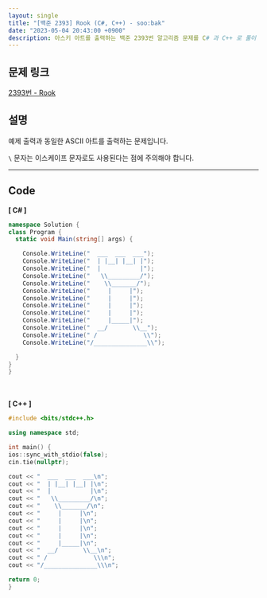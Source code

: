 ```yaml
---
layout: single
title: "[백준 2393] Rook (C#, C++) - soo:bak"
date: "2023-05-04 20:43:00 +0900"
description: 아스키 아트를 출력하는 백준 2393번 알고리즘 문제를 C# 과 C++ 로 풀이 및 해설
---
```


## 문제 링크
  [2393번 - Rook](https://www.acmicpc.net/problem/2393)

## 설명
예제 출력과 동일한 ASCII 아트를 출력하는 문제입니다. <br>

`\` 문자는 이스케이프 문자로도 사용된다는 점에 주의해야 합니다. <br>

- - -

## Code
<b>[ C# ] </b>
<br>

  ```c#
namespace Solution {
  class Program {
    static void Main(string[] args) {

      Console.WriteLine("  ___  ___  ___");
      Console.WriteLine("  | |__| |__| |");
      Console.WriteLine("  |           |");
      Console.WriteLine("   \\_________/");
      Console.WriteLine("    \\_______/");
      Console.WriteLine("     |     |");
      Console.WriteLine("     |     |");
      Console.WriteLine("     |     |");
      Console.WriteLine("     |     |");
      Console.WriteLine("     |_____|");
      Console.WriteLine("  __/       \\__");
      Console.WriteLine(" /             \\");
      Console.WriteLine("/_______________\\");

    }
  }
}
  ```
<br><br>
<b>[ C++ ] </b>
<br>

  ```c++
#include <bits/stdc++.h>

using namespace std;

int main() {
  ios::sync_with_stdio(false);
  cin.tie(nullptr);

  cout << "  ___  ___  ___\n";
  cout << "  | |__| |__| |\n";
  cout << "  |           |\n";
  cout << "   \\_________/\n";
  cout << "    \\_______/\n";
  cout << "     |     |\n";
  cout << "     |     |\n";
  cout << "     |     |\n";
  cout << "     |     |\n";
  cout << "     |_____|\n";
  cout << "  __/       \\__\n";
  cout << " /             \\\n";
  cout << "/_______________\\\n";

  return 0;
}
  ```
